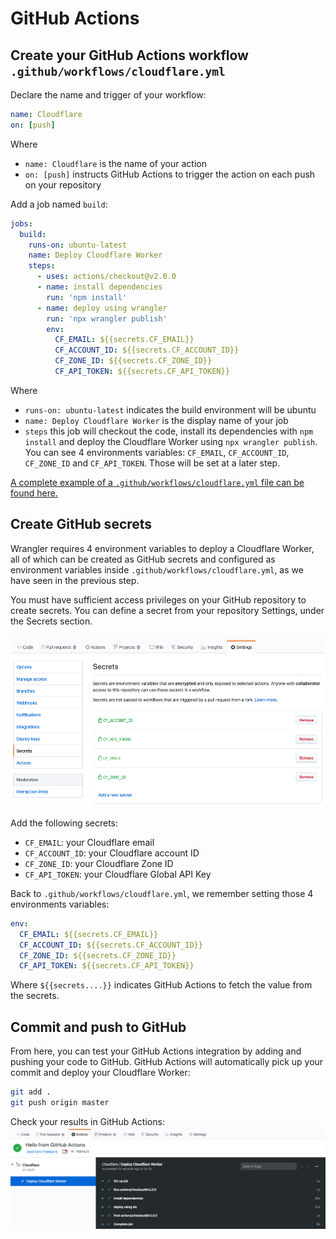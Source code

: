 # GitHub Actions
## Create your GitHub Actions workflow `.github/workflows/cloudflare.yml`

Declare the name and trigger of your workflow:
```yaml
name: Cloudflare
on: [push]
```

Where
* `name: Cloudflare` is the name of your action
* `on: [push]` instructs GitHub Actions to trigger the action on each push on your repository

Add a job named `build`:
```yaml
jobs:
  build:
    runs-on: ubuntu-latest
    name: Deploy Cloudflare Worker
    steps:
      - uses: actions/checkout@v2.0.0
      - name: install dependencies
        run: 'npm install'
      - name: deploy using wrangler
        run: 'npx wrangler publish'
        env:
          CF_EMAIL: ${{secrets.CF_EMAIL}}
          CF_ACCOUNT_ID: ${{secrets.CF_ACCOUNT_ID}}
          CF_ZONE_ID: ${{secrets.CF_ZONE_ID}}
          CF_API_TOKEN: ${{secrets.CF_API_TOKEN}}
```

Where
* `runs-on: ubuntu-latest` indicates the build environment will be ubuntu
* `name: Deploy Cloudflare Worker` is the display name of your job
* `steps` this job will checkout the code, install its dependencies with `npm install` and deploy the Cloudflare Worker using `npx wrangler publish`. You can see 4 environments variables: `CF_EMAIL`, `CF_ACCOUNT_ID`, `CF_ZONE_ID` and `CF_API_TOKEN`. Those will be set at a later step.

[A complete example of a `.github/workflows/cloudflare.yml` file can be found here.](../.github/workflows/cloudflare.yml)

## Create GitHub secrets
Wrangler requires 4 environment variables to deploy a Cloudflare Worker, all of which can be created as GitHub secrets and configured as environment variables inside `.github/workflows/cloudflare.yml`, as we have seen in the previous step.

You must have sufficient access privileges on your GitHub repository to create secrets. You can define a secret from your repository Settings, under the Secrets section.

![Add secrets to your GitHub Repository](githubsecrets_wrangler.png)

Add the following secrets:
* `CF_EMAIL`: your Cloudflare email
* `CF_ACCOUNT_ID`: your Cloudflare account ID
* `CF_ZONE_ID`: your Cloudflare Zone ID
* `CF_API_TOKEN`: your Cloudflare Global API Key

Back to `.github/workflows/cloudflare.yml`, we remember setting those 4 environments variables:
```yaml
env:
  CF_EMAIL: ${{secrets.CF_EMAIL}}
  CF_ACCOUNT_ID: ${{secrets.CF_ACCOUNT_ID}}
  CF_ZONE_ID: ${{secrets.CF_ZONE_ID}}
  CF_API_TOKEN: ${{secrets.CF_API_TOKEN}}
```

Where `${{secrets....}}` indicates GitHub Actions to fetch the value from the secrets.

## Commit and push to GitHub
From here, you can test your GitHub Actions integration by adding and pushing your code to GitHub. GitHub Actions will automatically pick up your commit and deploy your Cloudflare Worker:
```bash
git add .
git push origin master
```

Check your results in GitHub Actions:
![GitHub Actions results](githubactionsresults.png)
